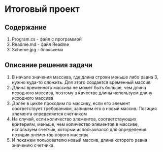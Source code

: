 # Итоговый проект


## Содержание
1. Program.cs - файл с программой
2. Readme.md - файл Readme
3. Scheme.jpg - блоксхема

## Описание решения задачи
1. В начале значения массива, где длина строки меньше либо равна 3, нужно куда-то сложить. Для этого создается временный массив
2. Длина временного массива не может быть больше, чем длина исходного массива, поэтому в качестве длины используем длину исходного массива
3. Далее в цикле проходим по массиву, если его элемент соответствует требованиям, запишем его в новый массив. Позиция элемента определяется счетчиком
4. На случай, если количество элементов, соответствующих критериям, меньше, чем количество элементов в массиве, используем счетчик, который использовался для определения позиции элементов нового массива
5. И покажем пользователю новый массив, длина которого равна значению счетчика. 

